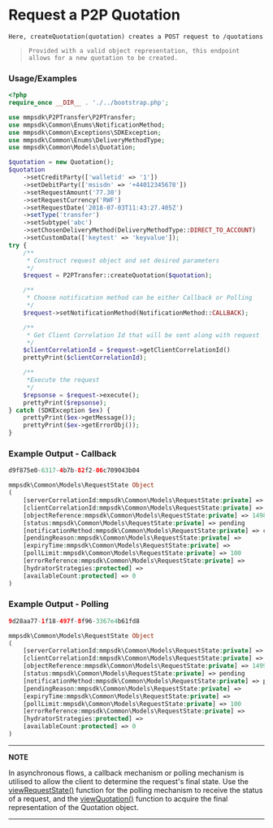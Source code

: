 # Request a P2P Quotation

`Here, createQuotation(quotation) creates a POST request to /quotations`

> `Provided with a valid object representation, this endpoint allows for a new quotation to be created.`

### Usage/Examples

```php
<?php
require_once __DIR__ . './../bootstrap.php';

use mmpsdk\P2PTransfer\P2PTransfer;
use mmpsdk\Common\Enums\NotificationMethod;
use mmpsdk\Common\Exceptions\SDKException;
use mmpsdk\Common\Enums\DeliveryMethodType;
use mmpsdk\Common\Models\Quotation;

$quotation = new Quotation();
$quotation
    ->setCreditParty(['walletid' => '1'])
    ->setDebitParty(['msisdn' => '+44012345678'])
    ->setRequestAmount('77.30')
    ->setRequestCurrency('RWF')
    ->setRequestDate('2018-07-03T11:43:27.405Z')
    ->setType('transfer')
    ->setSubtype('abc')
    ->setChosenDeliveryMethod(DeliveryMethodType::DIRECT_TO_ACCOUNT)
    ->setCustomData(['keytest' => 'keyvalue']);
try {
    /**
     * Construct request object and set desired parameters
     */
    $request = P2PTransfer::createQuotation($quotation);

    /**
     * Choose notification method can be either Callback or Polling
     */
    $request->setNotificationMethod(NotificationMethod::CALLBACK);

    /**
     * Get Client Correlation Id that will be sent along with request
     */
    $clientCorrelationId = $request->getClientCorrelationId()
    prettyPrint($clientCorrelationId);

    /**
     *Execute the request
     */
    $repsonse = $request->execute();
    prettyPrint($repsonse);
} catch (SDKException $ex) {
    prettyPrint($ex->getMessage());
    prettyPrint($ex->getErrorObj());
}
```

### Example Output - Callback

```php
d9f875e0-6317-4b7b-82f2-06c709043b04

mmpsdk\Common\Models\RequestState Object
(
    [serverCorrelationId:mmpsdk\Common\Models\RequestState:private] => efa39ae1-04d8-4511-b350-2ead2c8f6cd0
    [clientCorrelationId:mmpsdk\Common\Models\RequestState:private] => d9f875e0-6317-4b7b-82f2-06c709043b04
    [objectReference:mmpsdk\Common\Models\RequestState:private] => 1498
    [status:mmpsdk\Common\Models\RequestState:private] => pending
    [notificationMethod:mmpsdk\Common\Models\RequestState:private] => callback
    [pendingReason:mmpsdk\Common\Models\RequestState:private] =>
    [expiryTime:mmpsdk\Common\Models\RequestState:private] =>
    [pollLimit:mmpsdk\Common\Models\RequestState:private] => 100
    [errorReference:mmpsdk\Common\Models\RequestState:private] =>
    [hydratorStrategies:protected] =>
    [availableCount:protected] => 0
)
```

### Example Output - Polling

```php
9d28aa77-1f18-497f-8f96-3367e4b61fd8

mmpsdk\Common\Models\RequestState Object
(
    [serverCorrelationId:mmpsdk\Common\Models\RequestState:private] => 563ae419-2eac-4099-b146-06085a5e96b4
    [clientCorrelationId:mmpsdk\Common\Models\RequestState:private] => 9d28aa77-1f18-497f-8f96-3367e4b61fd8
    [objectReference:mmpsdk\Common\Models\RequestState:private] => 1499
    [status:mmpsdk\Common\Models\RequestState:private] => pending
    [notificationMethod:mmpsdk\Common\Models\RequestState:private] => polling
    [pendingReason:mmpsdk\Common\Models\RequestState:private] =>
    [expiryTime:mmpsdk\Common\Models\RequestState:private] =>
    [pollLimit:mmpsdk\Common\Models\RequestState:private] => 100
    [errorReference:mmpsdk\Common\Models\RequestState:private] =>
    [hydratorStrategies:protected] =>
    [availableCount:protected] => 0
)
```

---

**NOTE**

In asynchronous flows, a callback mechanism or polling mechanism is utilised to allow the client to determine the request's final state. Use the [viewRequestState()](viewRequestState.Readme.md) function for the polling mechanism to receive the status of a request, and the [viewQuotation()](viewQuotation.Readme.md) function to acquire the final representation of the Quotation object.

---
